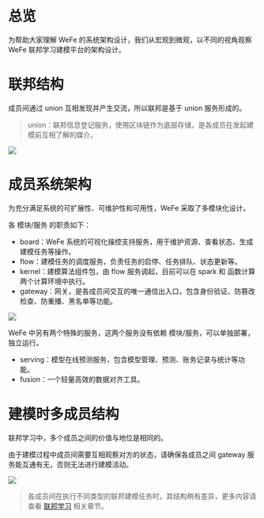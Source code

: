 # 总览

为帮助大家理解 WeFe 的系统架构设计，我们从宏观到微观，以不同的视角观察 WeFe 联邦学习建模平台的架构设计。


# 联邦结构

成员间通过 union 互相发现并产生交流，所以联邦是基于 union 服务形成的。

> union：联邦信息登记服务，使用区块链作为底层存储，是各成员在发起建模前互相了解的媒介。
> 
<img src="http://assets.processon.com/chart_image/615fbf34e401fd06aaa68ab2.png" style="max-height:700px;" />



# 成员系统架构

为充分满足系统的可扩展性、可维护性和可用性，WeFe 采取了多模块化设计。

各 模块/服务 的职责如下：

* board：WeFe 系统的可视化操控支持服务，用于维护资源、查看状态、生成建模任务等操作。
* flow：建模任务的调度服务，负责任务的启停、任务排队、状态更新等。
* kernel：建模算法组件包，由 flow 服务调起，目前可以在 spark 和 函数计算 两个计算环境中执行。
* gateway：网关，是各成员间交互的唯一通信出入口，包含身份验证、防篡改检查、防重播、黑名单等功能。

<img src="http://assets.processon.com/chart_image/607d4e305653bb2e1c7756a7.png" style="max-height:700px;" />

<br>

WeFe 中另有两个特殊的服务，这两个服务没有依赖 模块/服务，可以单独部署，独立运行。

* serving：模型在线预测服务，包含模型管理、预测、账务记录与统计等功能。
* fusion：一个轻量高效的数据对齐工具。

# 建模时多成员结构

联邦学习中，多个成员之间的价值与地位是相同的。

由于建模过程中成员间需要互相观察对方的状态，请确保各成员之间 gateway 服务能互通有无，否则无法进行建模活动。

<img src="http://assets.processon.com/chart_image/615fe2860e3e747620f540e9.png" style="max-height:700px;" />

> 各成员间在执行不同类型的联邦建模任务时，其结构稍有差异，更多内容请查看 [联邦学习](federated_learning/federated_learning) 相关章节。